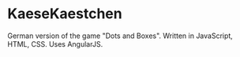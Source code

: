 # KaeseKaestchen
German version of the game "Dots and Boxes". Written in JavaScript, HTML, CSS. Uses AngularJS.

